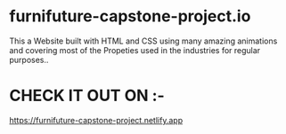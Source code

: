 # furnifuture-capstone-project.io
This a Website built with HTML and CSS using many amazing animations and covering most of the Propeties used in the industries for regular purposes..
# CHECK IT OUT ON :-
https://furnifuture-capstone-project.netlify.app
